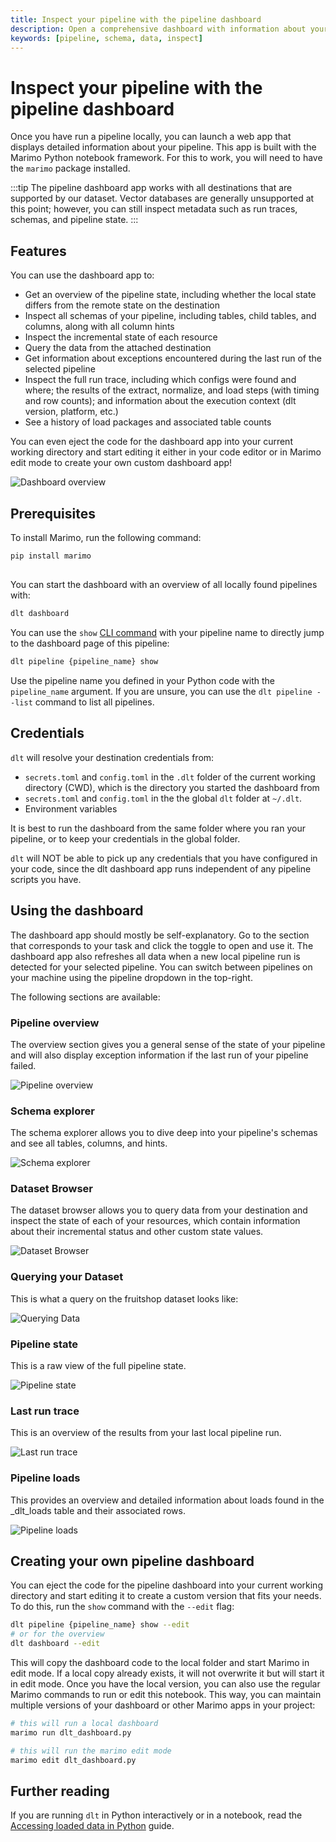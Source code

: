 ```yaml
---
title: Inspect your pipeline with the pipeline dashboard
description: Open a comprehensive dashboard with information about your pipeline
keywords: [pipeline, schema, data, inspect]
---
```


# Inspect your pipeline with the pipeline dashboard

Once you have run a pipeline locally, you can launch a web app that displays detailed information about your pipeline. This app is built with the Marimo Python notebook framework. For this to work, you will need to have the `marimo` package installed.

:::tip
The pipeline dashboard app works with all destinations that are supported by our dataset. Vector databases are generally unsupported at this point; however, you can still inspect metadata such as run traces, schemas, and pipeline state.
:::

## Features

You can use the dashboard app to:

* Get an overview of the pipeline state, including whether the local state differs from the remote state on the destination
* Inspect all schemas of your pipeline, including tables, child tables, and columns, along with all column hints
* Inspect the incremental state of each resource
* Query the data from the attached destination
* Get information about exceptions encountered during the last run of the selected pipeline
* Inspect the full run trace, including which configs were found and where; the results of the extract, normalize, and load steps (with timing and row counts); and information about the execution context (dlt version, platform, etc.)
* See a history of load packages and associated table counts

You can even eject the code for the dashboard app into your current working directory and start editing it either in your code editor or in Marimo edit mode to create your own custom dashboard app!

![Dashboard overview](https://storage.googleapis.com/dlt-blog-images/dashboard-overview.png)


## Prerequisites

To install Marimo, run the following command:
```sh
pip install marimo
```

## 

You can start the dashboard with an overview of all locally found pipelines with:

```sh
dlt dashboard
```

You can use the `show` [CLI command](../reference/command-line-interface.md#dlt-pipeline-show)
with your pipeline name to directly jump to the dashboard page of this pipeline:

```sh
dlt pipeline {pipeline_name} show
```

Use the pipeline name you defined in your Python code with the `pipeline_name` argument. If you are unsure, you can use the `dlt pipeline --list` command to list all pipelines.

## Credentials

`dlt` will resolve your destination credentials from:
* `secrets.toml` and `config.toml` in the `.dlt` folder of the current working directory (CWD), which is the directory you started the dashboard from 
* `secrets.toml` and `config.toml` in the the global `dlt` folder at `~/.dlt`. 
* Environment variables

It is best to run the dashboard from the same folder where you ran your pipeline, or to keep your credentials in the global folder.

`dlt` will NOT be able to pick up any credentials that you have configured in your code, since the dlt dashboard app runs independent of any pipeline scripts you have.

## Using the dashboard

The dashboard app should mostly be self-explanatory. Go to the section that corresponds to your task and click the toggle to open and use it. The dashboard app also refreshes all data when a new local pipeline run is detected for your selected pipeline. You can switch between pipelines on your machine using the pipeline dropdown in the top-right.

The following sections are available:


### Pipeline overview

The overview section gives you a general sense of the state of your pipeline and will also display exception information if the last run of your pipeline failed.

![Pipeline overview](https://storage.googleapis.com/dlt-blog-images/dashboard-pipeline-overview.png)

### Schema explorer

The schema explorer allows you to dive deep into your pipeline's schemas and see all tables, columns, and hints.

![Schema explorer](https://storage.googleapis.com/dlt-blog-images/dashboard-schema-explorer.png)

### Dataset Browser

The dataset browser allows you to query data from your destination and inspect the state of each of your resources, which contain information about their incremental status and other custom state values.

![Dataset Browser](https://storage.googleapis.com/dlt-blog-images/dashboard-dataset-browser.png)

### Querying your Dataset

This is what a query on the fruitshop dataset looks like:

![Querying Data](https://storage.googleapis.com/dlt-blog-images/dashboard-query.png)

### Pipeline state

This is a raw view of the full pipeline state.

![Pipeline state](https://storage.googleapis.com/dlt-blog-images/dashboard-state.png)

### Last run trace

This is an overview of the results from your last local pipeline run.

![Last run trace](https://storage.googleapis.com/dlt-blog-images/dashboard-trace.png)

### Pipeline loads

This provides an overview and detailed information about loads found in the _dlt_loads table and their associated rows.

![Pipeline loads](https://storage.googleapis.com/dlt-blog-images/dashboard-loads.png)

## Creating your own pipeline dashboard

You can eject the code for the pipeline dashboard into your current working directory and start editing it to create a custom version that fits your needs. To do this, run the `show` command with the `--edit` flag:

```sh
dlt pipeline {pipeline_name} show --edit
# or for the overview
dlt dashboard --edit
```

This will copy the dashboard code to the local folder and start Marimo in edit mode. If a local copy already exists, it will not overwrite it but will start it in edit mode. Once you have the local version, you can also use the regular Marimo commands to run or edit this notebook. This way, you can maintain multiple versions of your dashboard or other Marimo apps in your project:

```sh
# this will run a local dashboard
marimo run dlt_dashboard.py

# this will run the marimo edit mode
marimo edit dlt_dashboard.py
```

## Further reading

If you are running `dlt` in Python interactively or in a notebook, read the [Accessing loaded data in Python](./dataset-access/dataset.md) guide.
